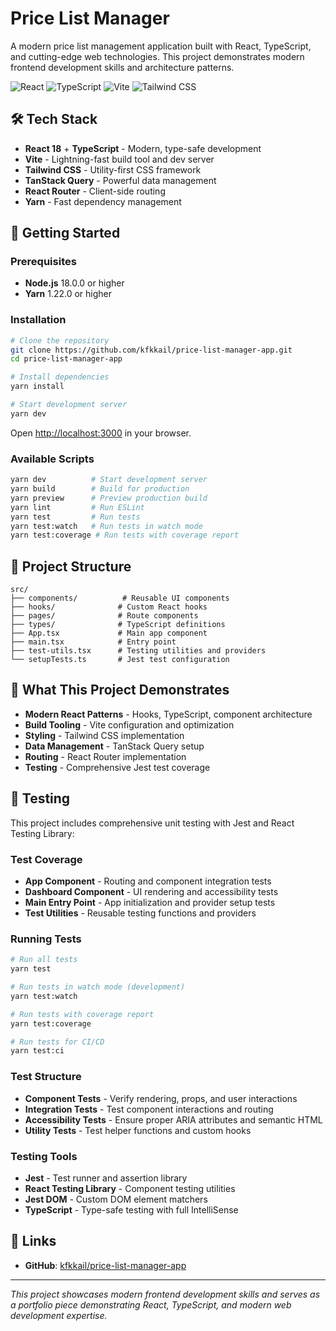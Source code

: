 # Price List Manager

A modern price list management application built with React, TypeScript, and cutting-edge web technologies. This project demonstrates modern frontend development skills and architecture patterns.

![React](https://img.shields.io/badge/React-18.2.0-61DAFB?style=for-the-badge&logo=react)
![TypeScript](https://img.shields.io/badge/TypeScript-5.0.2-3178C6?style=for-the-badge&logo=typescript)
![Vite](https://img.shields.io/badge/Vite-4.4.5-646CFF?style=for-the-badge&logo=vite)
![Tailwind CSS](https://img.shields.io/badge/Tailwind_CSS-3.3.3-38B2AC?style=for-the-badge&logo=tailwind-css)

## 🛠️ Tech Stack

- **React 18** + **TypeScript** - Modern, type-safe development
- **Vite** - Lightning-fast build tool and dev server
- **Tailwind CSS** - Utility-first CSS framework
- **TanStack Query** - Powerful data management
- **React Router** - Client-side routing
- **Yarn** - Fast dependency management

## 🚀 Getting Started

### Prerequisites
- **Node.js** 18.0.0 or higher
- **Yarn** 1.22.0 or higher

### Installation
```bash
# Clone the repository
git clone https://github.com/kfkkail/price-list-manager-app.git
cd price-list-manager-app

# Install dependencies
yarn install

# Start development server
yarn dev
```

Open [http://localhost:3000](http://localhost:3000) in your browser.

### Available Scripts
```bash
yarn dev          # Start development server
yarn build        # Build for production
yarn preview      # Preview production build
yarn lint         # Run ESLint
yarn test         # Run tests
yarn test:watch   # Run tests in watch mode
yarn test:coverage # Run tests with coverage report
```

## 📁 Project Structure
```
src/
├── components/          # Reusable UI components
├── hooks/              # Custom React hooks
├── pages/              # Route components
├── types/              # TypeScript definitions
├── App.tsx             # Main app component
├── main.tsx            # Entry point
├── test-utils.tsx      # Testing utilities and providers
└── setupTests.ts       # Jest test configuration
```

## 🎯 What This Project Demonstrates

- **Modern React Patterns** - Hooks, TypeScript, component architecture
- **Build Tooling** - Vite configuration and optimization
- **Styling** - Tailwind CSS implementation
- **Data Management** - TanStack Query setup
- **Routing** - React Router implementation
- **Testing** - Comprehensive Jest test coverage

## 🧪 Testing

This project includes comprehensive unit testing with Jest and React Testing Library:

### Test Coverage
- **App Component** - Routing and component integration tests
- **Dashboard Component** - UI rendering and accessibility tests
- **Main Entry Point** - App initialization and provider setup tests
- **Test Utilities** - Reusable testing functions and providers

### Running Tests
```bash
# Run all tests
yarn test

# Run tests in watch mode (development)
yarn test:watch

# Run tests with coverage report
yarn test:coverage

# Run tests for CI/CD
yarn test:ci
```

### Test Structure
- **Component Tests** - Verify rendering, props, and user interactions
- **Integration Tests** - Test component interactions and routing
- **Accessibility Tests** - Ensure proper ARIA attributes and semantic HTML
- **Utility Tests** - Test helper functions and custom hooks

### Testing Tools
- **Jest** - Test runner and assertion library
- **React Testing Library** - Component testing utilities
- **Jest DOM** - Custom DOM element matchers
- **TypeScript** - Type-safe testing with full IntelliSense

## 🔗 Links
- **GitHub**: [kfkkail/price-list-manager-app](https://github.com/kfkkail/price-list-manager-app)

---

*This project showcases modern frontend development skills and serves as a portfolio piece demonstrating React, TypeScript, and modern web development expertise.*
